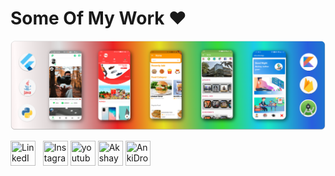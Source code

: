 # **Some Of My Work ❤️**
![](banner.png)

<a href="https://www.linkedin.com/in/akshay-jadhav-90ba81134/" target="_blank" rel="noopener noreferrer"><img src="https://i.imgur.com/kF9HMpz.png" width=40px height=40px title="LinkedIn" /></a> &nbsp;  <a href="https://www.instagram.com/jadhavakshay0701/" target="_blank" rel="noopener noreferrer"><img src="https://seeklogo.com/images/I/instagram-logo-041EABACE1-seeklogo.com.png" width=40px height=40px title="Instagram" /></a> <a href="https://www.youtube.com/channel/UCzDdwEpAU0nA7sLFoNp4nzA" target="_blank" rel="noopener noreferrer"><img src="https://www.freeiconspng.com/thumbs/youtube-logo-png/hd-youtube-logo-png-transparent-background-20.png" width=40px height=40px title="youtube" /></a> <a href="https://linktr.ee/akshay0701" target="_blank" rel="noopener noreferrer"><img src="https://res.cloudinary.com/crunchbase-production/image/upload/c_lpad,f_auto,q_auto:eco,dpr_1/h90nveymaytblh5fldz8" width=40px height=40px title="Akshay lintree" /></a> <a href="https://github.com/ankidroid/Anki-Android/pulls?q=is%3Apr+author%3AAkshay0701+" target="_blank" rel="noopener noreferrer"><img src="https://play-lh.googleusercontent.com/4aLlAwUKGg5Keo8zz-pPI1QS9KnjSsa3vKX2NINqq5Fv1jfPK3bl6ghLaZ371OcH9A" width=40px height=40px title="AnkiDroid Contributions" /></a>

